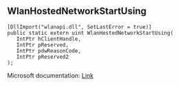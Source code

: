 ## WlanHostedNetworkStartUsing

```
[DllImport("wlanapi.dll", SetLastError = true)]
public static extern uint WlanHostedNetworkStartUsing(
   IntPtr hClientHandle,
   IntPtr pReserved,
   IntPtr pdwReasonCode,
   IntPtr pReserved2
);
```

Microsoft documentation: [Link](https://docs.microsoft.com/en-us/windows/win32/api/wlanapi/nf-wlanapi-wlanhostednetworkstartusing)
